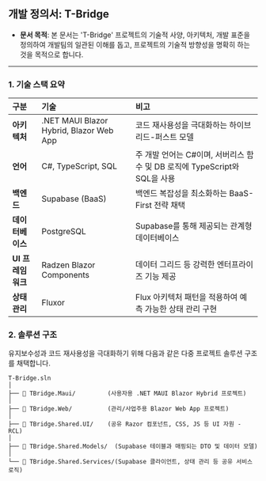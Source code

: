 ## 개발 정의서: T-Bridge

* **문서 목적**: 본 문서는 'T-Bridge' 프로젝트의 기술적 사양, 아키텍처, 개발 표준을 정의하여 개발팀의 일관된 이해를 돕고, 프로젝트의 기술적 방향성을 명확히 하는 것을 목적으로 합니다.

---

### 1. 기술 스택 요약

| 구분           | 기술                                                | 비고                                                  |
| :----------- | :------------------------------------------------ | :-------------------------------------------------- |
| **아키텍처** | .NET MAUI Blazor Hybrid, Blazor Web App           | 코드 재사용성을 극대화하는 하이브리드-퍼스트 모델                         |
| **언어** | C#, TypeScript, SQL                               | 주 개발 언어는 C#이며, 서버리스 함수 및 DB 로직에 TypeScript와 SQL을 사용 |
| **백엔드** | Supabase (BaaS)                                   | 백엔드 복잡성을 최소화하는 BaaS-First 전략 채택                     |
| **데이터베이스** | PostgreSQL                                        | Supabase를 통해 제공되는 관계형 데이터베이스                        |
| **UI 프레임워크** | Radzen Blazor Components                          | 데이터 그리드 등 강력한 엔터프라이즈 기능 제공                          |
| **상태 관리** | Fluxor                                            | Flux 아키텍처 패턴을 적용하여 예측 가능한 상태 관리 구현                  |

### 2. 솔루션 구조

유지보수성과 코드 재사용성을 극대화하기 위해 다음과 같은 다중 프로젝트 솔루션 구조를 채택합니다.

```
T-Bridge.sln
│
├── 📁 TBridge.Maui/         (사용자용 .NET MAUI Blazor Hybrid 프로젝트)
│
├── 📁 TBridge.Web/          (관리/사업주용 Blazor Web App 프로젝트)
│
├── 📁 TBridge.Shared.UI/    (공유 Razor 컴포넌트, CSS, JS 등 UI 자원 - RCL)
│
├── 📁 TBridge.Shared.Models/  (Supabase 테이블과 매핑되는 DTO 및 데이터 모델)
│
└── 📁 TBridge.Shared.Services/(Supabase 클라이언트, 상태 관리 등 공유 서비스 로직)
```